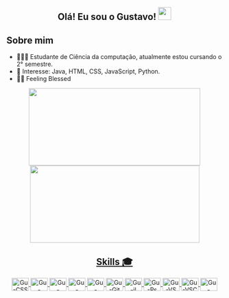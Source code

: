 <h2 align="center">Olá! Eu sou o Gustavo! <img src="https://github.com/seanprashad/slackmoji/blob/master/emoji/blob/blob-rick.png" width="30px"></h2>

<h2>Sobre mim</h2>

- 👨🏼‍💻 Estudante de Ciência da computação, atualmente estou cursando o 2° semestre.
- 🎯 Interesse: Java, HTML, CSS, JavaScript, Python.
- 🙏🏻 Feeling Blessed

<div style="display: inline_block" align="center">
  <a href="https://github.com/GustavoFosaluza">
  <img height="180em" width="400em" src="https://github-readme-stats.vercel.app/api?username=GustavoFosaluza&show_icons=true&theme=radical&include_all_commits=true&       count_private=true"/>  

  <a href="https://github.com/GustavoFosaluza">
  <img height="180em" width="395em" src="https://github-readme-stats.vercel.app/api/top-langs/?username=GustavoFosaluza&layout=compact&langs_count=7&theme=radical"/>
</div>
<h2 align="center">Skills 🎓</h2>
<div style="display: inline_block" align="center">

  <img align="center" alt="Gu-CSS" height="30" width="40" src="https://cdn.jsdelivr.net/gh/devicons/devicon/icons/css3/css3-plain-wordmark.svg" />
  <img align="center" alt="Gu-HTML" height="30" width="40" src="https://cdn.jsdelivr.net/gh/devicons/devicon/icons/html5/html5-plain-wordmark.svg" />
  <img align="center" alt="Gu-Java" height="30" width="40" src="https://cdn.jsdelivr.net/gh/devicons/devicon/icons/java/java-original-wordmark.svg" />
  <img align="center" alt="Gu-JavaScript" height="30" width="40" src="https://cdn.jsdelivr.net/gh/devicons/devicon/icons/javascript/javascript-original.svg" />
  <img align="center" alt="Gu-Python" height="30" width="40" src="https://cdn.jsdelivr.net/gh/devicons/devicon/icons/python/python-original-wordmark.svg" />
  <img align="center" alt="Gu-Git" height="30" width="40" src="https://cdn.jsdelivr.net/gh/devicons/devicon/icons/git/git-original.svg" />
  <img align="center" alt="Gu-il" height="30" width="40" src="https://cdn.jsdelivr.net/gh/devicons/devicon/icons/illustrator/illustrator-line.svg" />
  <img align="center" alt="Gu-Ps" height="30" width="40" src="https://cdn.jsdelivr.net/gh/devicons/devicon/icons/photoshop/photoshop-line.svg" />
  <img align="center" alt="Gu-VS" height="30" width="40" src="https://cdn.jsdelivr.net/gh/devicons/devicon/icons/visualstudio/visualstudio-plain.svg" />
  <img align="center" alt="Gu-VSC" height="30" width="40"src="https://cdn.jsdelivr.net/gh/devicons/devicon/icons/vscode/vscode-original.svg" />
  <img align="center" alt="Gu-Windows" height="30" width="40"src="https://cdn.jsdelivr.net/gh/devicons/devicon/icons/windows8/windows8-original.svg" />
  
</div>
